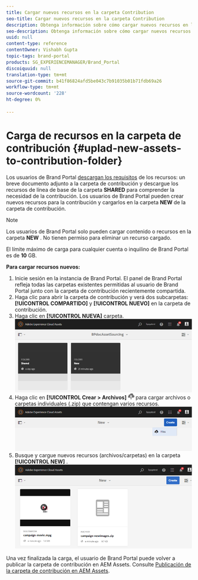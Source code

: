 ```yaml
---
title: Cargar nuevos recursos en la carpeta Contribution
seo-title: Cargar nuevos recursos en la carpeta Contribution
description: Obtenga información sobre cómo cargar nuevos recursos en la carpeta de contribución de Brand Portal.
seo-description: Obtenga información sobre cómo cargar nuevos recursos en la carpeta de contribución de Brand Portal.
uuid: null
content-type: reference
contentOwner: Vishabh Gupta
topic-tags: brand-portal
products: SG_EXPERIENCEMANAGER/Brand_Portal
discoiquuid: null
translation-type: tm+mt
source-git-commit: b41f86824afd5be043c7b91035b01b71fdb69a26
workflow-type: tm+mt
source-wordcount: '228'
ht-degree: 0%

---
```



# Carga de recursos en la carpeta de contribución {#uplad-new-assets-to-contribution-folder}

Los usuarios de Brand Portal [descargan los requisitos](brand-portal-download-asset-requirements.md) de los recursos: un breve documento adjunto a la carpeta de contribución y descargue los recursos de línea de base de la carpeta **SHARED** para comprender la necesidad de la contribución.
Los usuarios de Brand Portal pueden crear nuevos recursos para la contribución y cargarlos en la carpeta **NEW** de la carpeta de contribución.

>[!NOTE]
>
>Los usuarios de Brand Portal solo pueden cargar contenido o recursos en la carpeta **NEW** . No tienen permiso para eliminar un recurso cargado.
>
>El límite máximo de carga para cualquier cuenta o inquilino de Brand Portal es de **10** GB.

**Para cargar recursos nuevos:**

1. Inicie sesión en la instancia de Brand Portal.
El panel de Brand Portal refleja todas las carpetas existentes permitidas al usuario de Brand Portal junto con la carpeta de contribución recientemente compartida.
1. Haga clic para abrir la carpeta de contribución y verá dos subcarpetas:**[!UICONTROL COMPARTIDO]** y **[!UICONTROL NUEVO]** en la carpeta de contribución.
1. Haga clic en **[!UICONTROL NUEVA]** carpeta.
   ![](assets/upload-new-assets1.png)
1. Haga clic en **[!UICONTROL Crear > Archivos]** ![](assets/upload.png) para cargar archivos o carpetas individuales (.zip) que contengan varios recursos.
   ![](assets/upload-new-assets2.png)
1. Busque y cargue nuevos recursos (archivos/carpetas) en la carpeta **[!UICONTROL NEW]** .
   ![](assets/upload-new-assets3.png)

Una vez finalizada la carga, el usuario de Brand Portal puede volver a publicar la carpeta de contribución en AEM Assets. Consulte [Publicación de la carpeta de contribución en AEM Assets](brand-portal-publish-contribution-folder-to-aem-assets.md).